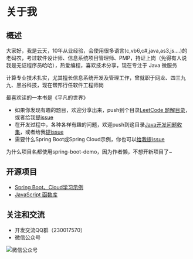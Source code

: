 # 关于我

## 概述

大家好，我是云天，10年从业经验，会使用很多语言(c,vb6,c#,java,as3,js....)的老码农，考过软件设计师、信息系统项目管理师、PMP，持证上岗（免得有人说我是无证程序员哈哈），热爱编程，喜欢技术分享，现在专注于 Java 微服务

计算专业技术扎实，尤其擅长信息系统开发及管理工作，曾就职于网龙、四三九九、黑谷科技，现在帮邦行任软件工程师岗

最喜欢读的一本书是《平凡的世界》

- 如果你发现有趣的题目，欢迎分享出来，push到个目录[LeetCode 题解目录](https://github.com/smltq/spring-boot-demo/tree/master/leetcode)，或者给我[提issue](https://github.com/smltq/spring-boot-demo/issues)
- 在开发过程中，各种各样有趣的问题，欢迎push到这目录[Java开发问题收集](https://github.com/smltq/spring-boot-demo/tree/master/java-gather)，或者给我[提issue](https://github.com/smltq/spring-boot-demo/issues)
- 需要什么Spring Boot或Spring Cloud示例，你也可以[给我提issue](https://github.com/smltq/spring-boot-demo/issues)

为什么项目名都使用spring-boot-demo，因为作者懒，不想开新项目了~

## 开源项目

- [Spring Boot、Cloud学习示例](https://github.com/smltq/spring-boot-demo)
- [JavaScript 函数库](https://github.com/smltq/jPublic)

## 关注和交流

- 开发交流QQ群（230017570）
- 微信公众号

![微信公众号](http://49.235.170.100:8090/upload/2019/10/qrcode-92534a5bf579459eaea982a6bcc83e9c.jpg)